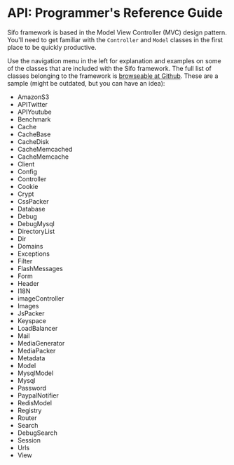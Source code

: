 API: Programmer's Reference Guide
=================================
Sifo framework is based in the Model View Controller (MVC) design pattern. You'll need to get familiar with the `Controller` and `Model` classes in the first place to be quickly productive.

Use the navigation menu in the left for explanation and examples on some of the classes that are included with the Sifo framework. 
The full list of classes belonging to the framework is [browseable at Github](https://github.com/alombarte/SIFO/tree/master/). These are a sample (might be outdated, but you can have an idea):

* AmazonS3
* APITwitter
* APIYoutube
* Benchmark
* Cache
* CacheBase
* CacheDisk
* CacheMemcached
* CacheMemcache
* Client
* Config
* Controller
* Cookie
* Crypt
* CssPacker
* Database
* Debug
* DebugMysql
* DirectoryList
* Dir
* Domains
* Exceptions
* Filter
* FlashMessages
* Form
* Header
* I18N
* imageController
* Images
* JsPacker
* Keyspace
* LoadBalancer
* Mail
* MediaGenerator
* MediaPacker
* Metadata
* Model
* MysqlModel
* Mysql
* Password
* PaypalNotifier
* RedisModel
* Registry
* Router
* Search
* DebugSearch
* Session
* Urls
* View

